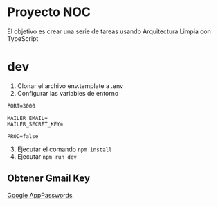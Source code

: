 # Proyecto NOC

El objetivo es crear una serie de tareas usando Arquitectura Limpia con TypeScript

# dev

1. Clonar el archivo env.template a .env
2. Configurar las variables de entorno

```
PORT=3000

MAILER_EMAIL=
MAILER_SECRET_KEY=

PROD=false
```

3. Ejecutar el comando ```npm install```
4. Ejecutar ```npm run dev```

## Obtener Gmail Key
[Google AppPasswords](https://myaccount.google.com/u/0/apppasswords)
